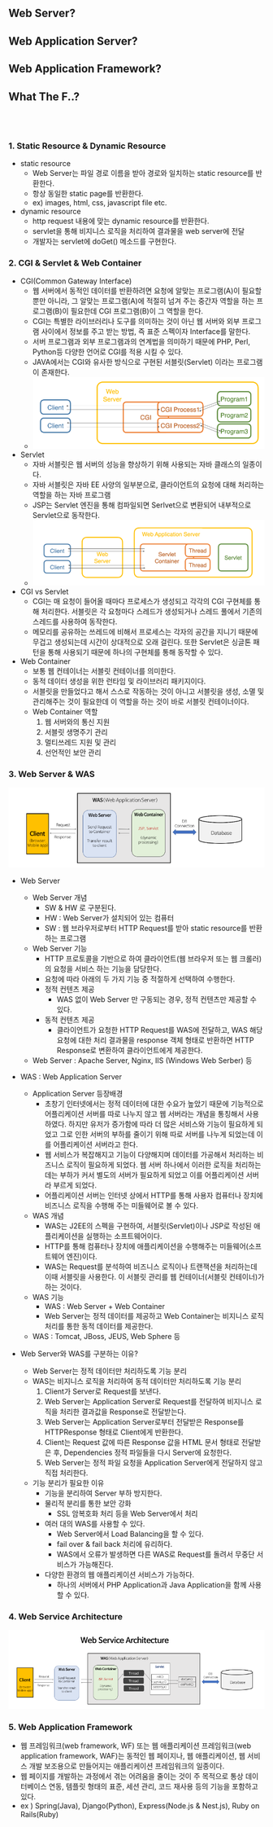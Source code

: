 ## Web Server?

## Web Application Server?

## Web Application Framework?

## What The F..?

<br></br>

### 1. Static Resource & Dynamic Resource

- static resource
  - Web Server는 파일 경로 이름을 받아 경로와 일치하는 static resource를 반환한다.
  - 항상 동일한 static page를 반환한다.
  - ex) images, html, css, javascript file etc.
- dynamic resource
  - http request 내용에 맞는 dynamic resource를 반환한다.
  - servlet을 통해 비지니스 로직을 처리하여 결과물을 web server에 전달
  - 개발자는 servlet에 doGet() 메소드를 구현한다.

### 2. CGI & Servlet & Web Container

- CGI(Common Gateway Interface)
  - 웹 서버에서 동적인 데이터를 반환하려면 요청에 알맞는 프로그램(A)이 필요할 뿐만 아니라, 그 알맞는 프로그램(A)에 적절히 넘겨 주는 중간자 역할을 하는 프로그램(B)이 필요한데 CGI 프로그램(B)이 그 역할을 한다.
  - CGI는 특별한 라이브러리나 도구를 의미하는 것이 아닌 웹 서버와 외부 프로그램 사이에서 정보를 주고 받는 방법, 즉 표준 스펙이자 Interface를 말한다.
  - 서버 프로그램과 외부 프로그램과의 연계법을 의미하기 때문에 PHP, Perl, Python등 다양한 언어로 CGI를 적용 시킬 수 있다.
  - JAVA에서는 CGI와 유사한 방식으로 구현된 서블릿(Servlet) 이라는 프로그램이 존재한다.
  - ![CGI](./images/CGI%EC%B2%98%EB%A6%AC%EB%B0%A9%EC%8B%9D.png)
- Servlet
  - 자바 서블릿은 웹 서버의 성능을 향상하기 위해 사용되는 자바 클래스의 일종이다.
  - 자바 서블릿은 자바 EE 사양의 일부분으로, 클라이언트의 요청에 대해 처리하는 역할을 하는 자바 프로그램
  - JSP는 Servlet 엔진을 통해 컴파일되면 Serlvet으로 변환되어 내부적으로 Servlet으로 동작한다.
  - ![Servlet](./images/Servlet%EC%B2%98%EB%A6%AC%EB%B0%A9%EC%8B%9D.png)
- CGI vs Servlet
  - CGI는 매 요청이 들어올 때마다 프로세스가 생성되고 각각의 CGI 구현체를 통해 처리한다. 서블릿은 각 요청마다 스레드가 생성되거나 스레드 풀에서 기존의 스레드를 사용하여 동작한다.
  - 메모리를 공유하는 쓰레드에 비해서 프로세스는 각자의 공간을 지니기 때문에 무겁고 생성되는데 시간이 상대적으로 오래 걸린다. 또한 Servlet은 싱글톤 패턴을 통해 사용되기 때문에 하나의 구현체를 통해 동작할 수 있다.
- Web Container
  - 보통 웹 컨테이너는 서블릿 컨테이너를 의미한다.
  - 동적 데이터 생성을 위한 런타임 및 라이브러리 패키지이다.
  - 서블릿을 만들었다고 해서 스스로 작동하는 것이 아니고 서블릿을 생성, 소멸 및 관리해주는 것이 필요한데 이 역할을 하는 것이 바로 서블릿 컨테이너이다.
  - Web Container 역할
    1. 웹 서버와의 통신 지원
    2. 서블릿 생명주기 관리
    3. 멀티쓰레드 지원 및 관리
    4. 선언적인 보안 관리

### 3. Web Server & WAS

![WASVSWebserver](./images/WASVSWebServer.png)

- Web Server

  - Web Server 개념
    - SW & HW 로 구분된다.
    - HW : Web Server가 설치되어 있는 컴퓨터
    - SW : 웹 브라우저로부터 HTTP Request를 받아 static resource를 반환하는 프로그램
  - Web Server 기능
    - HTTP 프로토콜을 기반으로 하여 클라이언트(웹 브라우저 또는 웹 크롤러)의 요청을 서비스 하는 기능을 담당한다.
    - 요청에 따라 아래의 두 가지 기능 중 적절하게 선택하여 수행한다.
    - 정적 컨텐츠 제공
      - WAS 없이 Web Server 만 구동되는 경우, 정적 컨텐츠만 제공할 수 있다.
    - 동적 컨텐츠 제공
      - 클라이언트가 요청한 HTTP Request를 WAS에 전달하고, WAS 해당 요청에 대한 처리 결과물을 response 객체 형태로 반환하면 HTTP Response로 변환하여 클라이언트에게 제공한다.
  - Web Server : Apache Server, Nginx, IIS (Windows Web Serber) 등

- WAS : Web Application Server

  - Application Server 등장배경
    - 초창기 인터넷에서는 정적 데이터에 대한 수요가 높았기 때문에 기능적으로 어플리케이션 서버를 따로 나누지 않고 웹 서버라는 개념을 통칭해서 사용하였다. 하지만 유저가 증가함에 따라 더 많은 서비스와 기능이 필요하게 되었고 그로 인한 서버의 부하를 줄이기 위해 따로 서버를 나누게 되었는데 이를 어플리케이션 서버라고 한다.
    - 웹 서비스가 복잡해지고 기능이 다양해지며 데이터를 가공해서 처리하는 비즈니스 로직이 필요하게 되었다. 웹 서버 하나에서 이러한 로직을 처리하는데는 부하가 커서 별도의 서버가 필요하게 되었고 이를 어플리케이션 서버라 부르게 되었다.
    - 어플리케이션 서버는 인터넷 상에서 HTTP를 통해 사용자 컴퓨터나 장치에 비즈니스 로직을 수행해 주는 미들웨어로 볼 수 있다.
  - WAS 개념
    - WAS는 J2EE의 스펙을 구현하여, 서블릿(Servlet)이나 JSP로 작성된 애플리케이션을 실행하는 소프트웨어이다.
    - HTTP를 통해 컴퓨터나 장치에 애플리케이션을 수행해주는 미들웨어(소프트웨어 엔진)이다.
    - WAS는 Request를 분석하여 비즈니스 로직이나 트랜잭션을 처리하는데 이때 서블릿을 사용한다. 이 서블릿 관리를 웹 컨테이너(서블릿 컨테이너)가 하는 것이다.
  - WAS 기능
    - WAS : Web Server + Web Container
    - Web Server는 정적 데이터를 제공하고 Web Container는 비지니스 로직 처리를 통한 동적 데이터를 제공한다.
  - WAS : Tomcat, JBoss, JEUS, Web Sphere 등

- Web Server와 WAS를 구분하는 이유?
  - Web Server는 정적 데이터만 처리하도록 기능 분리
  - WAS는 비지니스 로직을 처리하여 동적 데이터만 처리하도록 기능 분리
    1. Client가 Server로 Request를 보낸다.
    2. Web Server는 Application Server로 Request를 전달하여 비지니스 로직을 처리한 결과값을 Response로 전달받는다.
    3. Web Server는 Application Server로부터 전달받은 Response를 HTTPResponse 형태로 Client에게 반환한다.
    4. Client는 Request 값에 따른 Response 값을 HTML 문서 형태로 전달받은 후, Dependencies 정적 파일들을 다시 Server에 요청한다.
    5. Web Server는 정적 파일 요청을 Application Server에게 전달하지 않고 직접 처리한다.
  - 기능 분리가 필요한 이유
    - 기능을 분리하여 Server 부하 방지한다.
    - 물리적 분리를 통한 보안 강화
      - SSL 암복호화 처리 등을 Web Server에서 처리
    - 여러 대의 WAS를 사용할 수 있다.
      - Web Server에서 Load Balancing을 할 수 있다.
      - fail over & fail back 처리에 유리하다.
      - WAS에서 오류가 발생하면 다른 WAS로 Request를 돌려서 무중단 서비스가 가능해진다.
    - 다양한 환경의 웹 애플리케이션 서비스가 가능하다.
      - 하나의 서버에서 PHP Application과 Java Application을 함께 사용할 수 있다.

### 4. Web Service Architecture

![webserver](./images/WebServiceArchitecture.png)

### 5. Web Application Framework

- 웹 프레임워크(web framework, WF) 또는 웹 애플리케이션 프레임워크(web application framework, WAF)는 동적인 웹 페이지나, 웹 애플리케이션, 웹 서비스 개발 보조용으로 만들어지는 애플리케이션 프레임워크의 일종이다.
- 웹 페이지를 개발하는 과정에서 겪는 어려움을 줄이는 것이 주 목적으로 통상 데이터베이스 연동, 템플릿 형태의 표준, 세션 관리, 코드 재사용 등의 기능을 포함하고 있다.
- ex ) Spring(Java), Django(Python), Express(Node.js & Nest.js), Ruby on Rails(Ruby)
